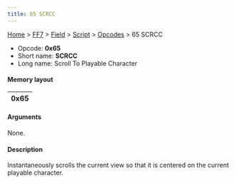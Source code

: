 ```yaml
---
title: 65 SCRCC
---
```


[Home](/ff7-flat-wiki/Main%20Page.md) > [FF7](/ff7-flat-wiki/FF7.md) > [Field](/ff7-flat-wiki/FF7/Field.md) > [Script](/ff7-flat-wiki/FF7/Field/Script.md) > [Opcodes](/ff7-flat-wiki/FF7/Field/Script/Opcodes.md) > 65 SCRCC

-   Opcode: **0x65**
-   Short name: **SCRCC**
-   Long name: Scroll To Playable Character

#### Memory layout

| 0x65 |
|------|

#### Arguments

None.

#### Description

Instantaneously scrolls the current view so that it is centered on the
current playable character.
